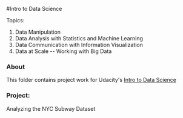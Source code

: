 #Intro to Data Science 

Topics:<br />
1. Data Manipulation
2. Data Analysis with Statistics and Machine Learning
3. Data Communication with Information Visualization
4. Data at Scale -- Working with Big Data

### About
This folder contains project work for Udacity's [Intro to Data Science](https://www.udacity.com/course/intro-to-data-science--ud359)

### Project:
Analyzing the NYC Subway Dataset


